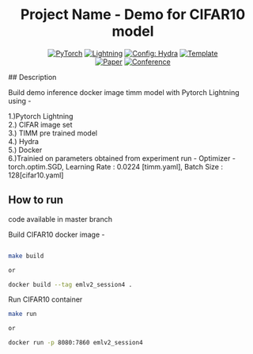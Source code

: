 


<div align="center">

# Project Name - Demo for CIFAR10 model

<a href="https://pytorch.org/get-started/locally/"><img alt="PyTorch" src="https://img.shields.io/badge/PyTorch-ee4c2c?logo=pytorch&logoColor=white"></a>
<a href="https://pytorchlightning.ai/"><img alt="Lightning" src="https://img.shields.io/badge/-Lightning-792ee5?logo=pytorchlightning&logoColor=white"></a>
<a href="https://hydra.cc/"><img alt="Config: Hydra" src="https://img.shields.io/badge/Config-Hydra-89b8cd"></a>
<a href="https://github.com/ashleve/lightning-hydra-template"><img alt="Template" src="https://img.shields.io/badge/-Lightning--Hydra--Template-017F2F?style=flat&logo=github&labelColor=gray"></a><br>
[![Paper](http://img.shields.io/badge/paper-arxiv.1001.2234-B31B1B.svg)](https://www.nature.com/articles/nature14539)
[![Conference](http://img.shields.io/badge/AnyConference-year-4b44ce.svg)](https://papers.nips.cc/paper/2020)

</div>
## Description


Build demo inference docker image timm model with Pytorch Lightning using -

1.)Pytorch Lightning
<br>
2.) CIFAR image set
<br>
3.) TIMM pre trained model
<br>
4.) Hydra
<br>
5.) Docker
<br>
6.)Trainied on  parameters obtained from experiment run - Optimizer - torch.optim.SGD, Learning Rate :  0.0224 [timm.yaml], Batch Size : 128[cifar10.yaml]


## How to run

code available in master branch


Build CIFAR10 docker image - 
```bash

make build 

or 

docker build --tag emlv2_session4 .


```

Run CIFAR10 container

```bash
make run

or 

docker run -p 8080:7860 emlv2_session4

```

<br>


